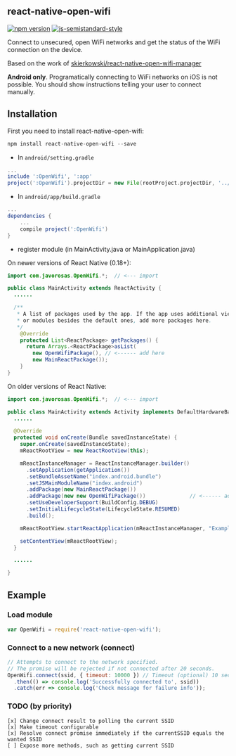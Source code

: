 ## react-native-open-wifi

[![npm version](https://badge.fury.io/js/react-native-open-wifi.svg)](https://badge.fury.io/js/react-native-open-wifi)
[![js-semistandard-style](https://img.shields.io/badge/code%20style-semistandard-brightgreen.svg?style=flat-square)](https://github.com/Flet/semistandard)

Connect to unsecured, open WiFi networks and get the status of the WiFi connection on the device.

Based on the work of [skierkowski/react-native-open-wifi-manager](https://github.com/skierkowski/react-native-wifi-manager)

**Android only**. Programatically connecting to WiFi networks on iOS is not possible. You should show instructions
telling your user to connect manually.

## Installation

First you need to install react-native-open-wifi:

```javascript
npm install react-native-open-wifi --save
```

* In `android/setting.gradle`

```gradle
...
include ':OpenWifi', ':app'
project(':OpenWifi').projectDir = new File(rootProject.projectDir, '../node_modules/react-native-open-wifi/android')
```

* In `android/app/build.gradle`

```gradle
...
dependencies {
    ...
    compile project(':OpenWifi')
}
```

* register module (in MainActivity.java or MainApplication.java)

On newer versions of React Native (0.18+):

```java
import com.javorosas.OpenWifi.*;  // <--- import

public class MainActivity extends ReactActivity {
  ......

  /**
   * A list of packages used by the app. If the app uses additional views
   * or modules besides the default ones, add more packages here.
   */
    @Override
    protected List<ReactPackage> getPackages() {
      return Arrays.<ReactPackage>asList(
        new OpenWifiPackage(), // <------ add here
        new MainReactPackage());
    }
}
```

On older versions of React Native:

```java
import com.javorosas.OpenWifi.*;  // <--- import

public class MainActivity extends Activity implements DefaultHardwareBackBtnHandler {
  ......

  @Override
  protected void onCreate(Bundle savedInstanceState) {
    super.onCreate(savedInstanceState);
    mReactRootView = new ReactRootView(this);

    mReactInstanceManager = ReactInstanceManager.builder()
      .setApplication(getApplication())
      .setBundleAssetName("index.android.bundle")
      .setJSMainModuleName("index.android")
      .addPackage(new MainReactPackage())
      .addPackage(new new OpenWifiPackage())              // <------ add here
      .setUseDeveloperSupport(BuildConfig.DEBUG)
      .setInitialLifecycleState(LifecycleState.RESUMED)
      .build();

    mReactRootView.startReactApplication(mReactInstanceManager, "ExampleRN", null);

    setContentView(mReactRootView);
  }

  ......

}
```

## Example

### Load module
```javascript
var OpenWifi = require('react-native-open-wifi');
```

### Connect to a new network (connect)
```javascript
// Attempts to connect to the network specified.
// The promise will be rejected if not connected after 20 seconds.
OpenWifi.connect(ssid, { timeout: 10000 }) // Timeout (optional) 10 seconds
  .then(() => console.log('Successfully connected to', ssid))
  .catch(err => console.log('Check message for failure info'));
```

### TODO (by priority)
```
[x] Change connect result to polling the current SSID
[x] Make timeout configurable
[x] Resolve connect promise immediately if the currentSSID equals the wanted SSID
[ ] Expose more methods, such as getting current SSID
```
